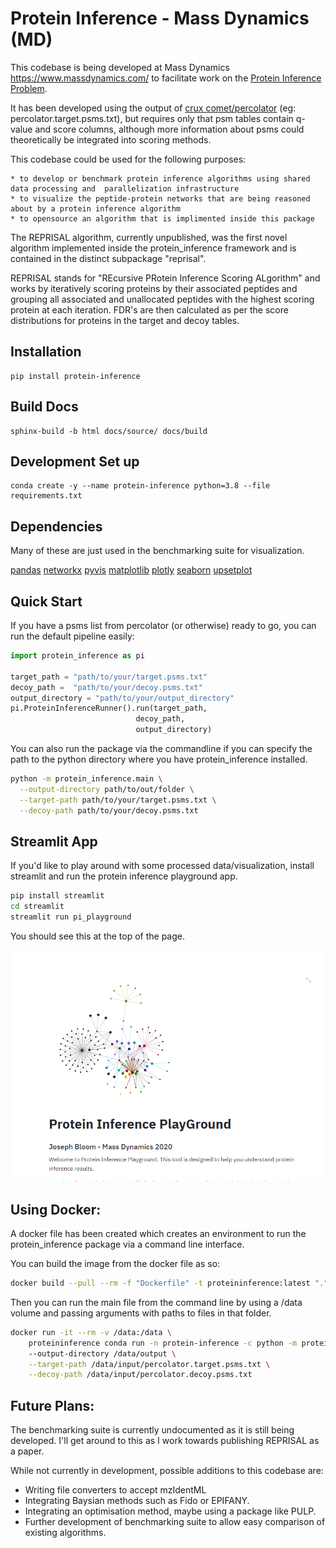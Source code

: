 # Protein Inference - Mass Dynamics (MD)

This codebase is being developed at Mass Dynamics https://www.massdynamics.com/ to facilitate work on the [Protein Inference Problem](https://bmcbioinformatics.biomedcentral.com/articles/10.1186/1471-2105-13-S16-S4). 

It has been developed using  the output of [crux comet/percolator](https://crux.ms/commands/percolator.html) (eg: percolator.target.psms.txt), but requires only that psm tables contain q-value and score columns, although more information about psms could theoretically be integrated into scoring methods. 

This codebase could be used for the following purposes:

    * to develop or benchmark protein inference algorithms using shared data processing and  parallelization infrastructure
    * to visualize the peptide-protein networks that are being reasoned about by a protein inference algorithm
    * to opensource an algorithm that is implimented inside this package

The REPRISAL algorithm, currently unpublished, was the first novel algorithm implemented inside the protein_inference framework and is contained in the distinct subpackage "reprisal". 

REPRISAL stands for "REcursive PRotein Inference Scoring ALgorithm" and works by iteratively scoring proteins by their associated peptides and grouping all associated and unallocated peptides with the highest scoring protein at each iteration. FDR's are then calculated as per the score distributions for proteins in the target and decoy tables. 

## Installation 

```
pip install protein-inference
```

## Build Docs

```
sphinx-build -b html docs/source/ docs/build
```

## Development Set up

```
conda create -y --name protein-inference python=3.8 --file requirements.txt
```

## Dependencies

Many of these are just used in the benchmarking suite for visualization. 

[pandas](https://github.com/pandas-dev/pandas)
[networkx](https://networkx.org/)
[pyvis](https://pyvis.readthedocs.io/en/latest/index.html)
[matplotlib](https://matplotlib.org/)
[plotly](https://plotly.com/python/)
[seaborn](https://seaborn.pydata.org/)
[upsetplot](https://pypi.org/project/UpSetPlot/)

## Quick Start

If you have a psms list from percolator (or otherwise) ready to go, you can run the default pipeline easily:

```python
import protein_inference as pi

target_path = "path/to/your/target.psms.txt"
decoy_path =  "path/to/your/decoy.psms.txt"
output_directory = "path/to/your/output_directory"
pi.ProteinInferenceRunner().run(target_path, 
                            decoy_path,
                            output_directory)

```

You can also run the package via the commandline if you can specify the path to the python directory where you have protein_inference installed. 

```bash
python -m protein_inference.main \
  --output-directory path/to/out/folder \
  --target-path path/to/your/target.psms.txt \
  --decoy-path path/to/your/decoy.psms.txt

```

## Streamlit App

If you'd like to play around with some processed data/visualization, install streamlit and run the protein inference playground app.

```bash
pip install streamlit
cd streamlit
streamlit run pi_playground
```

You should see this at the top of the page.

![](./readme_image.png)

## Using Docker:

A docker file has been created which creates an environment to run the protein_inference
package via a command line interface. 

You can build the image from the docker file as so: 

```bash
docker build --pull --rm -f "Dockerfile" -t proteininference:latest "." 
```

Then you can run the main file from the command line by using a /data volume and passing arguments with paths to files in that folder.

```bash
docker run -it --rm -v /data:/data \
    proteininference conda run -n protein-inference -c python -m protein_inference.main 
    --output-directory /data/output \
    --target-path /data/input/percolator.target.psms.txt \
    --decoy-path /data/input/percolator.decoy.psms.txt
```

## Future Plans: 

The benchmarking suite is currently undocumented as it is still being developed. I'll get around to this as I work towards publishing REPRISAL as a paper. 

While not currently in development, possible additions to this codebase are:
  - Writing file converters to accept mzIdentML
  - Integrating Baysian methods such as Fido or EPIFANY.
  - Integrating an optimisation method, maybe using a package like PULP. 
  - Further development of benchmarking suite to allow easy comparison of existing algorithms. 
